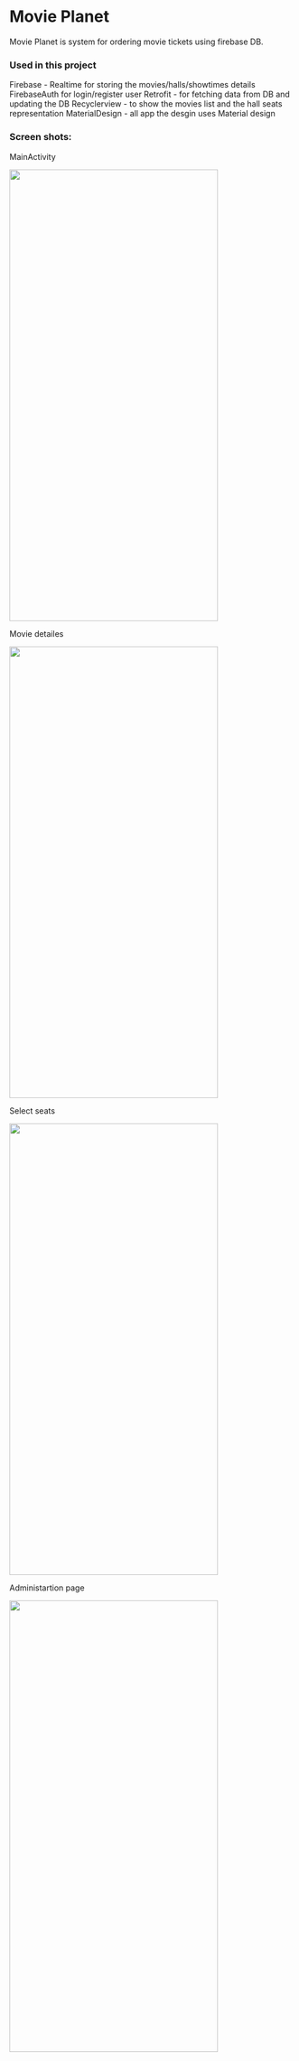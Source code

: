 # Movie Planet

Movie Planet is system for ordering movie tickets using firebase DB.

### Used in this project
Firebase - Realtime for storing the movies/halls/showtimes details
FirebaseAuth for login/register user
Retrofit - for fetching data from DB and updating the DB
Recyclerview - to show the movies list and the hall seats representation
MaterialDesign - all app the desgin uses Material design 


### Screen shots:
MainActivity

<img src="https://user-images.githubusercontent.com/13125281/85692720-4c75b980-b6de-11ea-88e1-53e6f3c5c9e9.jpeg" height="800" width="369">

Movie detailes

<img src="https://user-images.githubusercontent.com/13125281/85692725-4da6e680-b6de-11ea-9d19-e069c3d3ae76.jpeg" height="800" width="369">

Select seats

<img src="https://user-images.githubusercontent.com/13125281/85692715-4b448c80-b6de-11ea-807e-20d08b5ecff6.jpeg" height="800" width="369">

Administartion page

<img src="https://user-images.githubusercontent.com/13125281/85692737-50094080-b6de-11ea-846f-1ffd77abac61.jpeg" height="800" width="369">
